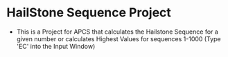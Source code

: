# HailStone Sequence Project
 - This is a Project for APCS that calculates the Hailstone Sequence for a given number or calculates Highest Values for sequences 1-1000 (Type 'EC' into the Input Window)
